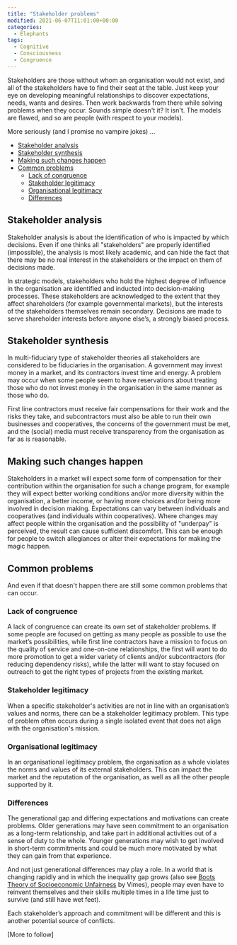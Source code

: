 ```yaml
---
title: "Stakeholder problems"
modified: 2021-06-07T11:01:00+00:00
categories:
  - Elephants
tags:
  - Cognitive
  - Consciousness
  - Congruence
---
```


Stakeholders are those without whom an organisation would not exist, and all of the stakeholders have to find their seat at the table. Just keep your eye on developing meaningful relationships to discover expectations, needs, wants and desires. Then work backwards from there while solving problems when they occur. Sounds simple doesn't it? It isn't. The models are flawed, and so are people (with respect to your models). 

More seriously (and I promise no vampire jokes) ...

- [Stakeholder analysis](#stakeholder-analysis)
- [Stakeholder synthesis](#stakeholder-synthesis)
- [Making such changes happen](#making-such-changes-happen)
- [Common problems](#common-problems)
  - [Lack of congruence](#lack-of-congruence)
  - [Stakeholder legitimacy](#stakeholder-legitimacy)
  - [Organisational legitimacy](#organisational-legitimacy)
  - [Differences](#differences)

## Stakeholder analysis

Stakeholder analysis is about the identification of who is impacted by which decisions. Even if one thinks all "stakeholders" are properly identified (impossible), the analysis is most likely academic, and can hide the fact that there may be no real interest in the stakeholders or the impact on them of decisions made.

In strategic models, stakeholders who hold the highest degree of influence in the organisation are identified and inducted into decision-making processes. These stakeholders are acknowledged to the extent that they affect shareholders (for example governmental markets), but the interests of the stakeholders themselves remain secondary. Decisions are made to serve shareholder interests before anyone else’s, a strongly biased process.

## Stakeholder synthesis

In multi-fiduciary type of stakeholder theories all stakeholders are considered to be fiduciaries in the organisation. A government may invest money in a market, and its contractors invest time and energy. A problem may occur when some people seem to have reservations about treating those who do not invest money in the organisation in the same manner as those who do.

First line contractors must receive fair compensations for their work and the risks they take, and subcontractors must also be able to run their own businesses and cooperatives, the concerns of the government must be met, and the (social) media must receive transparency from the organisation as far as is reasonable.

## Making such changes happen

Stakeholders in a market will expect some form of compensation for their contribution within the organisation for such a change program, for example they will expect better working conditions and/or more diversity within the organisation, a better income, or having more choices and/or being more involved in decision making. Expectations can vary between individuals and cooperatives (and individuals within cooperatives). Where changes may affect people within the organisation and the possibility of "underpay" is perceived, the result can cause sufficient discomfort. This can be enough for people to switch allegiances or alter their expectations for making the magic happen.

## Common problems

And even if that doesn't happen there are still some common problems that can occur.

### Lack of congruence
A lack of congruence can create its own set of stakeholder problems. If some people are focused on getting as many people as possible to use the market’s possibilities, while first line contractors have a mission to focus on the quality of service and one-on-one relationships, the first will want to do more promotion to get a wider variety of clients and/or subcontractors (for reducing dependency risks), while the latter will want to stay focused on outreach to get the right types of projects from the existing market.

### Stakeholder legitimacy
When a specific stakeholder's activities are not in line with an organisation’s values and norms, there can be a stakeholder legitimacy problem. This type of problem often occurs during a single isolated event that does not align with the organisation's mission.

### Organisational legitimacy
In an organisational legitimacy problem, the organisation as a whole violates the norms and values of its external stakeholders. This can impact the market and the reputation of the organisation, as well as all the other people supported by it.

### Differences
The generational gap and differing expectations and motivations can create problems. Older generations may have seen commitment to an organisation as a long-term relationship, and take part in additional activities out of a sense of duty to the whole. Younger generations may wish to get involved in short-term commitments and could be much more motivated by what they can gain from that experience. 

And not just generational differences may play a role. In a world that is changing rapidly and in which the inequality gap grows (also see [Boots Theory of Socioeconomic Unfairness](https://samvimesbootstheory.com/) by Vimes), people may even have to reinvent themselves and their skills multiple times in a life time just to survive (and still have wet feet). 

Each stakeholder’s approach and commitment will be different and this is another potential source of conflicts.

[More to follow]


                                                                                                                          

